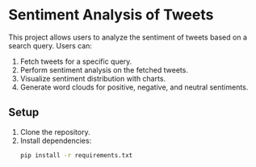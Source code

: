 # Sentiment Analysis of Tweets

This project allows users to analyze the sentiment of tweets based on a search query. Users can:
1. Fetch tweets for a specific query.
2. Perform sentiment analysis on the fetched tweets.
3. Visualize sentiment distribution with charts.
4. Generate word clouds for positive, negative, and neutral sentiments.

## Setup

1. Clone the repository.
2. Install dependencies:
   ```bash
   pip install -r requirements.txt
